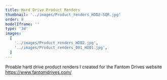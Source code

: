 ```yaml
---
title: Hard Drive Product Renders
thumbnail: '../images/Product_renders_HDD2-SQR.jpg'
order: 8
modelIframe: ''
type: '3d'
images:
  [
    '../images/Product_renders_HDD2.jpg',
    '../images/Product_renders_001_HDD1.jpg',
  ]
---
```


Proable hard drive product renders I created
for the Fantom Drives website
https://www.fantomdrives.com/
